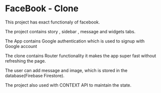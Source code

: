 # FaceBook - Clone

This project has exact functionaly of facebook.

The project contains story , sidebar , message and widgets tabs.

The App contains Google authentication which is used to signup with Google account

The clone contains Router functionality it makes the app super fast without refreshing the page.

The user can add message and image, which is stored in the database(Firebase Firestore).

The project also used with CONTEXT API to maintain the state.



